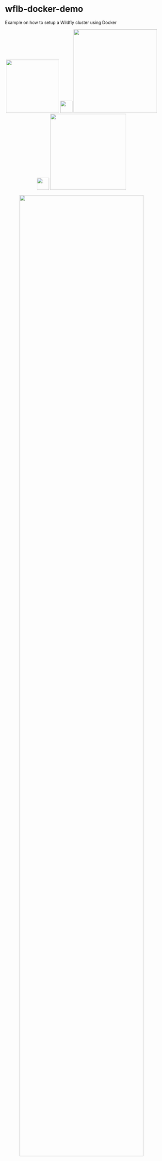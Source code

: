 # wflb-docker-demo
Example on how to setup a Wildfly cluster using Docker
<p align="center">
<img src="https://d33wubrfki0l68.cloudfront.net/e29410f43273a18d40e1bd6e41641f5afdfc8057/eb7ca/traefik.logo.png" width="175px"/>
<img src="https://upload.wikimedia.org/wikipedia/commons/thumb/c/ce/Plus_font_awesome.svg/2000px-Plus_font_awesome.svg.png" width="40px"/>
<img src="https://www.shadowandy.net/wp/wp-content/uploads/docker.png" width="275px"/>
<img src="https://upload.wikimedia.org/wikipedia/commons/thumb/c/ce/Plus_font_awesome.svg/2000px-Plus_font_awesome.svg.png" width="40px"/>
<img src="https://ms-vsts.gallerycdn.vsassets.io/extensions/ms-vsts/jboss-wildfly-management-extension/0.112.1/1485289762175/Microsoft.VisualStudio.Services.Icons.Default" width="250px"/>
</p>
<p align="center">
    <img src="https://docs.traefik.io/img/architecture.png" width="90%"/>
</p>

## 如何執行


    **docker-compose up -d**



